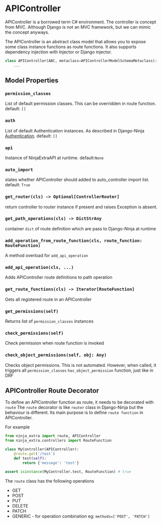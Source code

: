 # APIController

APIController is a borrowed term C# environment. The controller is concept from MVC. 
Although Django is not an MVC framework, but we can mimic the concept anyways.

The APIController is an abstract class model that allows you to expose some class instance functions as route functions.
It also supports dependency injection with Injector or Django injector.

```python
class APIController(ABC, metaclass=APIControllerModelSchemaMetaclass):
    ...
```

## Model Properties
### `permission_classes`
List of default permission classes. This can be overridden in route function. default: `[]`

### `auth`
List of default Authentication instances. As described in Django-Ninja [Authentication](https://django-ninja.rest-framework.com/tutorial/authentication/). default: `[]`

### `api`
Instance of NinjaExtraAPI at runtime. default:`None`

### `auto_import`
states whether APIController should added to auto_controller import list. default: `True`

### `get_router(cls) -> Optional[ControllerRouter]`
return controller to router instance if present and raises Exception is absent.

### `get_path_operations(cls) -> DictStrAny`
container `dict` of route definition which are pass to Django-Ninja at runtime

### `add_operation_from_route_function(cls, route_function: RouteFunction)`
A method overload for `add_api_operation` 

### `add_api_operation(cls, ...)`
Adds APIController route definitions to path operation

### `get_route_functions(cls) -> Iterator[RouteFunction]`
Gets all registered route in an APIController

### `get_permissions(self)`
Returns list of `permission_classes` instances

### `check_permissions(self)`
Check permission when route function is invoked

### `check_object_permissions(self, obj: Any)`
Checks object permissions. This is not automated. However, when called, it triggers all `permission_classes` `has_object_permission` function, just like in DRF


## APIController Route Decorator
To define an APIController function as route, it needs to be decorated with `route`
The `route` decorator is like `router` class in Django-Ninja but the behaviour is different.
Its main purpose is to define `route function` in APIController.

For example
```python
from ninja_extra import route, APIController
from ninja_extra.controllers import RouteFunction

class MyController(APIController):
    @route.get('/test')
    def test(self):
        return {'message': 'test'}

assert isinstance(MyController.test, RouteFunction) # true

```
The `route` class has the following operations
 - GET
 - POST
 - PUT
 - DELETE
 - PATCH
 - GENERIC - for operation combination eg: `methods=['POST', 'PATCH']`